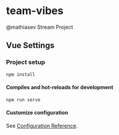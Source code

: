 # team-vibes

@mathiasev Stream Project


## Vue Settings
### Project setup
```
npm install
```

#### Compiles and hot-reloads for development
```
npm run serve
```
#### Customize configuration
See [Configuration Reference](https://cli.vuejs.org/config/).

